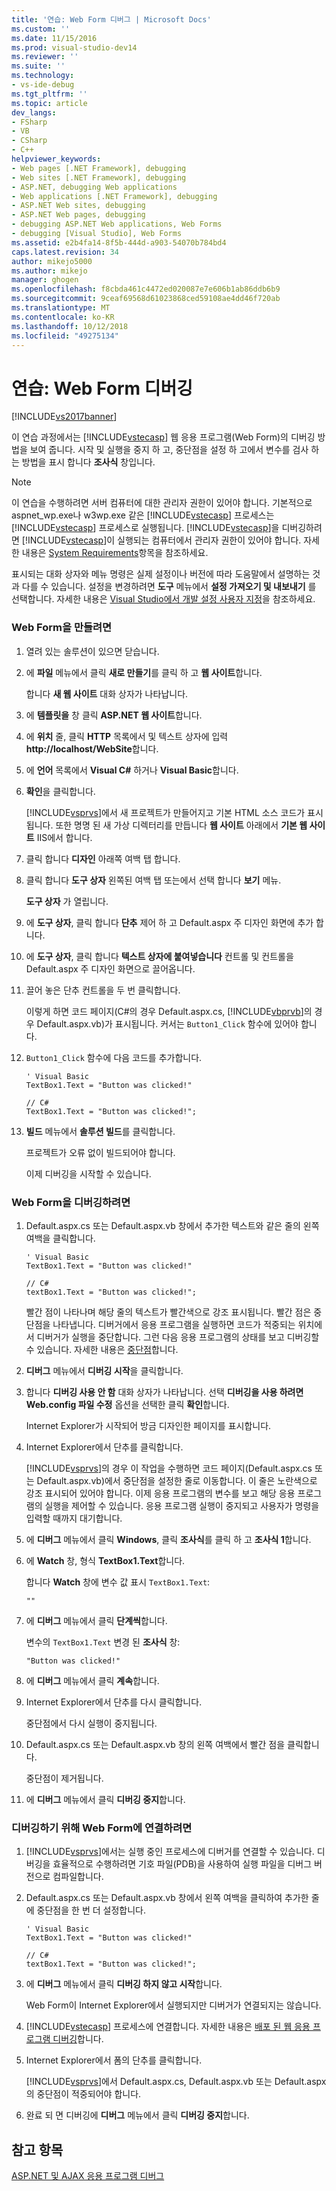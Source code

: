 ```yaml
---
title: '연습: Web Form 디버그 | Microsoft Docs'
ms.custom: ''
ms.date: 11/15/2016
ms.prod: visual-studio-dev14
ms.reviewer: ''
ms.suite: ''
ms.technology:
- vs-ide-debug
ms.tgt_pltfrm: ''
ms.topic: article
dev_langs:
- FSharp
- VB
- CSharp
- C++
helpviewer_keywords:
- Web pages [.NET Framework], debugging
- Web sites [.NET Framework], debugging
- ASP.NET, debugging Web applications
- Web applications [.NET Framework], debugging
- ASP.NET Web sites, debugging
- ASP.NET Web pages, debugging
- debugging ASP.NET Web applications, Web Forms
- debugging [Visual Studio], Web Forms
ms.assetid: e2b4fa14-8f5b-444d-a903-54070b784bd4
caps.latest.revision: 34
author: mikejo5000
ms.author: mikejo
manager: ghogen
ms.openlocfilehash: f8cbda461c4472ed020087e7e606b1ab86ddb6b9
ms.sourcegitcommit: 9ceaf69568d61023868ced59108ae4dd46f720ab
ms.translationtype: MT
ms.contentlocale: ko-KR
ms.lasthandoff: 10/12/2018
ms.locfileid: "49275134"
---
```

# <a name="walkthrough-debugging-a-web-form"></a>연습: Web Form 디버깅
[!INCLUDE[vs2017banner](../includes/vs2017banner.md)]

이 연습 과정에서는 [!INCLUDE[vstecasp](../includes/vstecasp-md.md)] 웹 응용 프로그램(Web Form)의 디버깅 방법을 보여 줍니다. 시작 및 실행을 중지 하 고, 중단점을 설정 하 고에서 변수를 검사 하는 방법을 표시 합니다 **조사식** 창입니다.  
  
> [!NOTE]
>  이 연습을 수행하려면 서버 컴퓨터에 대한 관리자 권한이 있어야 합니다. 기본적으로 aspnet_wp.exe나 w3wp.exe 같은 [!INCLUDE[vstecasp](../includes/vstecasp-md.md)] 프로세스는 [!INCLUDE[vstecasp](../includes/vstecasp-md.md)] 프로세스로 실행됩니다. [!INCLUDE[vstecasp](../includes/vstecasp-md.md)]을 디버깅하려면 [!INCLUDE[vstecasp](../includes/vstecasp-md.md)]이 실행되는 컴퓨터에서 관리자 권한이 있어야 합니다. 자세한 내용은 [System Requirements](../debugger/aspnet-debugging-system-requirements.md)항목을 참조하세요.  
  
 표시되는 대화 상자와 메뉴 명령은 실제 설정이나 버전에 따라 도움말에서 설명하는 것과 다를 수 있습니다. 설정을 변경하려면 **도구** 메뉴에서 **설정 가져오기 및 내보내기** 를 선택합니다. 자세한 내용은 [Visual Studio에서 개발 설정 사용자 지정](http://msdn.microsoft.com/en-us/22c4debb-4e31-47a8-8f19-16f328d7dcd3)을 참조하세요.  
  
### <a name="to-create-the-web-form"></a>Web Form을 만들려면  
  
1.  열려 있는 솔루션이 있으면 닫습니다.  
  
2.  에 **파일** 메뉴에서 클릭 **새로 만들기**를 클릭 하 고 **웹 사이트**합니다.  
  
     합니다 **새 웹 사이트** 대화 상자가 나타납니다.  
  
3.  에 **템플릿을** 창 클릭 **ASP.NET 웹 사이트**합니다.  
  
4.  에 **위치** 줄, 클릭 **HTTP** 목록에서 및 텍스트 상자에 입력 **http://localhost/WebSite**합니다.  
  
5.  에 **언어** 목록에서 **Visual C#** 하거나 **Visual Basic**합니다.  
  
6.  **확인**을 클릭합니다.  
  
     [!INCLUDE[vsprvs](../includes/vsprvs-md.md)]에서 새 프로젝트가 만들어지고 기본 HTML 소스 코드가 표시됩니다. 또한 명명 된 새 가상 디렉터리를 만듭니다 **웹 사이트** 아래에서 **기본 웹 사이트** IIS에서 합니다.  
  
7.  클릭 합니다 **디자인** 아래쪽 여백 탭 합니다.  
  
8.  클릭 합니다 **도구 상자** 왼쪽된 여백 탭 또는에서 선택 합니다 **보기** 메뉴.  
  
     **도구 상자** 가 열립니다.  
  
9. 에 **도구 상자**, 클릭 합니다 **단추** 제어 하 고 Default.aspx 주 디자인 화면에 추가 합니다.  
  
10. 에 **도구 상자**, 클릭 합니다 **텍스트 상자에 붙여넣습니다** 컨트롤 및 컨트롤을 Default.aspx 주 디자인 화면으로 끌어옵니다.  
  
11. 끌어 놓은 단추 컨트롤을 두 번 클릭합니다.  
  
     이렇게 하면 코드 페이지(C#의 경우 Default.aspx.cs, [!INCLUDE[vbprvb](../includes/vbprvb-md.md)]의 경우 Default.aspx.vb)가 표시됩니다. 커서는 `Button1_Click` 함수에 있어야 합니다.  
  
12. `Button1_Click` 함수에 다음 코드를 추가합니다.  
  
    ```  
    ' Visual Basic  
    TextBox1.Text = "Button was clicked!"  
  
    // C#  
    TextBox1.Text = "Button was clicked!";  
    ```  
  
13. **빌드** 메뉴에서 **솔루션 빌드**를 클릭합니다.  
  
     프로젝트가 오류 없이 빌드되어야 합니다.  
  
     이제 디버깅을 시작할 수 있습니다.  
  
### <a name="to-debug-the-web-form"></a>Web Form을 디버깅하려면  
  
1.  Default.aspx.cs 또는 Default.aspx.vb 창에서 추가한 텍스트와 같은 줄의 왼쪽 여백을 클릭합니다.  
  
    ```  
    ' Visual Basic  
    TextBox1.Text = "Button was clicked!"  
  
    // C#  
    textBox1.Text = "Button was clicked!";  
    ```  
  
     빨간 점이 나타나며 해당 줄의 텍스트가 빨간색으로 강조 표시됩니다. 빨간 점은 중단점을 나타냅니다. 디버거에서 응용 프로그램을 실행하면 코드가 적중되는 위치에서 디버거가 실행을 중단합니다. 그런 다음 응용 프로그램의 상태를 보고 디버깅할 수 있습니다. 자세한 내용은 [중단점](http://msdn.microsoft.com/en-us/fe4eedc1-71aa-4928-962f-0912c334d583)합니다.  
  
2.  **디버그** 메뉴에서 **디버깅 시작**을 클릭합니다.  
  
3.  합니다 **디버깅 사용 안 함** 대화 상자가 나타납니다. 선택 **디버깅을 사용 하려면 Web.config 파일 수정** 옵션을 선택한 클릭 **확인**합니다.  
  
     Internet Explorer가 시작되어 방금 디자인한 페이지를 표시합니다.  
  
4.  Internet Explorer에서 단추를 클릭합니다.  
  
     [!INCLUDE[vsprvs](../includes/vsprvs-md.md)]의 경우 이 작업을 수행하면 코드 페이지(Default.aspx.cs 또는 Default.aspx.vb)에서 중단점을 설정한 줄로 이동합니다. 이 줄은 노란색으로 강조 표시되어 있어야 합니다. 이제 응용 프로그램의 변수를 보고 해당 응용 프로그램의 실행을 제어할 수 있습니다. 응용 프로그램 실행이 중지되고 사용자가 명령을 입력할 때까지 대기합니다.  
  
5.  에 **디버그** 메뉴에서 클릭 **Windows**, 클릭 **조사식**를 클릭 하 고 **조사식 1**합니다.  
  
6.  에 **Watch** 창, 형식 **TextBox1.Text**합니다.  
  
     합니다 **Watch** 창에 변수 값 표시 `TextBox1.Text`:  
  
    ```  
    ""  
    ```  
  
7.  에 **디버그** 메뉴에서 클릭 **단계씩**합니다.  
  
     변수의 `TextBox1.Text` 변경 된 **조사식** 창:  
  
    ```  
    "Button was clicked!"  
    ```  
  
8.  에 **디버그** 메뉴에서 클릭 **계속**합니다.  
  
9. Internet Explorer에서 단추를 다시 클릭합니다.  
  
     중단점에서 다시 실행이 중지됩니다.  
  
10. Default.aspx.cs 또는 Default.aspx.vb 창의 왼쪽 여백에서 빨간 점을 클릭합니다.  
  
     중단점이 제거됩니다.  
  
11. 에 **디버그** 메뉴에서 클릭 **디버깅 중지**합니다.  
  
### <a name="to-attach-to-the-web-form-for-debugging"></a>디버깅하기 위해 Web Form에 연결하려면  
  
1.  [!INCLUDE[vsprvs](../includes/vsprvs-md.md)]에서는 실행 중인 프로세스에 디버거를 연결할 수 있습니다. 디버깅을 효율적으로 수행하려면 기호 파일(PDB)을 사용하여 실행 파일을 디버그 버전으로 컴파일합니다.  
  
2.  Default.aspx.cs 또는 Default.aspx.vb 창에서 왼쪽 여백을 클릭하여 추가한 줄에 중단점을 한 번 더 설정합니다.  
  
    ```  
    ' Visual Basic  
    TextBox1.Text = "Button was clicked!"  
  
    // C#  
    textBox1.Text = "Button was clicked!";  
    ```  
  
3.  에 **디버그** 메뉴에서 클릭 **디버깅 하지 않고 시작**합니다.  
  
     Web Form이 Internet Explorer에서 실행되지만 디버거가 연결되지는 않습니다.  
  
4.  [!INCLUDE[vstecasp](../includes/vstecasp-md.md)] 프로세스에 연결합니다. 자세한 내용은 [배포 된 웹 응용 프로그램 디버깅](../debugger/debugging-deployed-web-applications.md)합니다.  
  
5.  Internet Explorer에서 폼의 단추를 클릭합니다.  
  
     [!INCLUDE[vsprvs](../includes/vsprvs-md.md)]에서 Default.aspx.cs, Default.aspx.vb 또는 Default.aspx의 중단점이 적중되어야 합니다.  
  
6.  완료 되 면 디버깅에 **디버그** 메뉴에서 클릭 **디버깅 중지**합니다.  
  
## <a name="see-also"></a>참고 항목  
 [ASP.NET 및 AJAX 응용 프로그램 디버그](../debugger/debugging-aspnet-and-ajax-applications.md)



